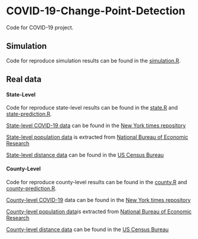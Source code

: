 # COVID-19-Change-Point-Detection
Code for COVID-19 project.

## Simulation

Code for reproduce simulation results can be found in the [simulation.R](simulation.R). 

## Real data

#### State-Level 

Code for reproduce state-level results can be found in the [state.R](Covid-19-state.R)  and [state-prediction.R](Covid-19-state-prediction.R). 

[State-level COVID-19 data](states.csv) can be found in the [New York times repository](https://raw.githubusercontent.com/nytimes/covid-19-data/master/us-states.csv)


[State-level population data](co-est2019-alldata.csv) is extracted from [National Bureau of Economic Research](https://www2.census.gov/programs-surveys/popest/datasets/2010-2019/counties/totals/co-est2019-alldata.csv)


[State-level distance data](sf12010statedistancemiles.csv) can be found in the [US Census Bureau](http://data.nber.org/distance/2010/sf1/state/sf12010statedistancemiles.csv)


#### County-Level 

Code for reproduce county-level results can be found in the [county.R](Covid-19-county.R)  and [county-prediction.R](Covid-19-county-prediction.R). 

[County-level  COVID-19](counties.csv) data can be found in the [New York times repository](https://raw.githubusercontent.com/nytimes/covid-19-data/master/us-counties.csv)


[County-level population data](co-est2019-alldata.csv)is extracted from [National Bureau of Economic Research](https://www2.census.gov/programs-surveys/popest/datasets/2010-2019/counties/totals/co-est2019-alldata.csv)


[County-level distance data](sf12010countydistance100miles.csv) can be found in the [US Census Bureau](http://data.nber.org/distance/2010/sf1/county/sf12010countydistance100miles.csv)
